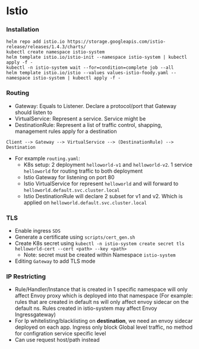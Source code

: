 # Istio

### Installation

```
helm repo add istio.io https://storage.googleapis.com/istio-release/releases/1.4.3/charts/
kubectl create namespace istio-system
helm template istio.io/istio-init --namespace istio-system | kubectl apply -f -
kubectl -n istio-system wait --for=condition=complete job --all
helm template istio.io/istio --values values-istio-foody.yaml --namespace istio-system | kubectl apply -f -
```

### Routing

- Gateway: Equals to Listener. Declare a protocol/port that Gateway should listen to
- VirtualService: Represent a service. Service might be
- DestinationRule: Represent a list of traffic control, shapping, management rules apply for a destination

```
Client --> Gateway --> VirtualService --> (DestinationRule) --> Destination
```

- For example `routing.yaml`:
  - K8s setup: 2 deployment `helloworld-v1` and `helloworld-v2`. 1 service `helloworld` for routing traffic to both deployment
  - Istio Gateway for listening on port 80
  - Istio VirtualService for represent `helloworld` and will forward to `helloworld.default.svc.cluster.local`
  - Istio DestinationRule will declare 2 subset for v1 and v2. Which is applied on `helloworld.default.svc.cluster.local`

### TLS

- Enable ingress `SDS`
- Generate a certificate using `scripts/cert_gen.sh`
- Create K8s secret using `kubectl -n istio-system create secret tls helloworld-cert --cert <path> --key <path>`
  - Note: secret must be created within Namespace `istio-system`
- Editing `Gateway` to add TLS mode

### IP Restricting

- Rule/Handler/Instance that is created in 1 specific namespace will only affect Envoy proxy which is deployed into that namespace (For example: rules that are created in default ns will only affect envoy sidecar on the default ns. Rules created in istio-system may affect Envoy Ingressgateway)
- For Ip whitelisting/blacklisting on **destination**, we need an envoy sidecar deployed on each app. Ingress only block Global level traffic, no method for configration service specific level
- Can use request host/path instead
